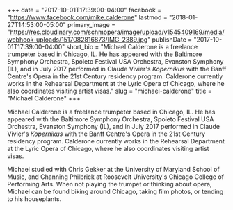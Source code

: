 +++
date = "2017-10-01T17:39:00-04:00"
facebook = "https://www.facebook.com/mike.calderone"
lastmod = "2018-01-27T14:53:00-05:00"
primary_image = "https://res.cloudinary.com/schmopera/image/upload/v1545409169/media/webhook-uploads/1517082816873/IMG_2389.jpg"
publishDate = "2017-10-01T17:39:00-04:00"
short_bio = "Michael Calderone is a freelance trumpeter based in Chicago, IL. He has appeared with the Baltimore Symphony Orchestra, Spoleto Festival USA Orchestra, Evanston Symphony (IL), and in July 2017 performed in Claude Vivier&#039;s *Kopernikus* with the Banff Centre&#039;s Opera in the 21st Century residency program. Calderone currently works in the Rehearsal Department at the Lyric Opera of Chicago, where he also coordinates visiting artist visas."
slug = "michael-calderone"
title = "Michael Calderone"
+++

Michael Calderone is a freelance trumpeter based in Chicago, IL. He has appeared with the Baltimore Symphony Orchestra, Spoleto Festival USA Orchestra, Evanston Symphony (IL), and in July 2017 performed in Claude Vivier's *Kopernikus* with the Banff Centre's Opera in the 21st Century residency program. Calderone currently works in the Rehearsal Department at the Lyric Opera of Chicago, where he also coordinates visiting artist visas. 

Michael studied with Chris Gekker at the University of Maryland School of Music, and Channing Philbrick at Roosevelt University's Chicago College of Performing Arts. When not playing the trumpet or thinking about opera, Michael can be found biking around Chicago, taking film photos, or tending to his houseplants. 
